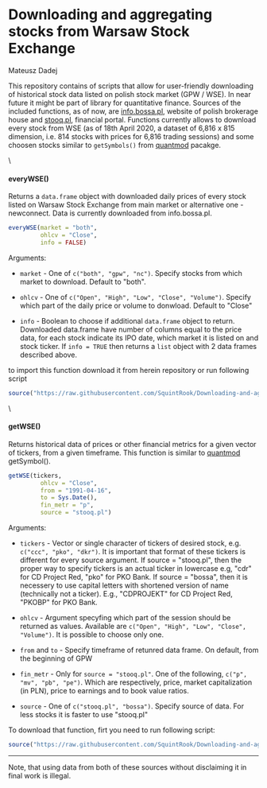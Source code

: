 Downloading and aggregating stocks from Warsaw Stock Exchange
================
Mateusz Dadej

This repository contains of scripts that allow for user-friendly downloading of historical stock data listed on polish stock market (GPW / WSE). In near future it might be part of library for quantitative finance. Sources of the included functions, as of now, are [info.bossa.pl](https://info.bossa.pl/notowania/metastock/), website of polish brokerage house and [stooq.pl](https://stooq.com/), financial portal. Functions currently allows to download every stock from WSE (as of 18th April 2020, a dataset of 6,816 x 815 dimension, i.e. 814 stocks with prices for 6,816 trading sessions) and some choosen stocks similar to `getSymbols()` from [quantmod](https://cran.r-project.org/web/packages/quantmod/quantmod.pdf) pacakge.

\

#### everyWSE()

Returns a `data.frame` object with downloaded daily prices of every stock listed on Warsaw Stock Exchange from main market or alternative one - newconnect. Data is currently downloaded from info.bossa.pl.

```R
everyWSE(market = "both",
         ohlcv = "Close",
         info = FALSE)
```
Arguments:

* `market` - One of `c("both", "gpw", "nc")`. Specify stocks from which market to download. Default to "both".

* `ohlcv` - One of `c("Open", "High", "Low", "Close", "Volume")`. Specify which part of the daily price or volume to donwload. Default to "Close"

* `info` - Boolean to choose if additional `data.frame` object to return. Downloaded data.frame have number of columns equal to the price data, for each stock indicate its IPO date, which market it is listed on and stock ticker.
If `info = TRUE` then returns a `list` object with 2 data frames described above.

to import this function download it from herein repository or run following script

```R
source("https://raw.githubusercontent.com/SquintRook/Downloading-and-aggregating-stocks/master/everyWSE.R")
```
\

#### getWSE() 

Returns historical data of prices or other financial metrics for a given vector of tickers, from a given timeframe. This function is similar to [quantmod](https://cran.r-project.org/web/packages/quantmod/quantmod.pdf) getSymbol(). 

```R
getWSE(tickers, 
         ohlcv = "Close", 
         from = "1991-04-16", 
         to = Sys.Date(), 
         fin_metr = "p",         
         source = "stooq.pl")
```

Arguments:

* `tickers` - Vector or single character of tickers of desired stock, e.g. `c("ccc", "pko", "dkr")`. It is important that format of these tickers is different for every source argument. If source = "stooq.pl", then the proper way to specify tickers is an actual ticker in lowercase e.g, "cdr" for CD Project Red, "pko" for PKO Bank. If source = "bossa", then it is necessery to use capital letters with shortened version of name (technically not a ticker). E.g., "CDPROJEKT" for CD Project Red, "PKOBP" for PKO Bank. 
 
* `ohlcv` - Argument specyfing which part of the session should be returned as values. Available are `c("Open", "High", "Low", "Close", "Volume")`. It is possible to choose only one. 

* `from` and `to` - Specify timeframe of retunred data frame. On default, from the beginning of GPW

* `fin_metr` - Only for `source = "stooq.pl"`. One of the following, `c("p", "mv", "pb", "pe")`. Which are respectively, price, market capitalization (in PLN), price to earnings and to book value ratios.

* `source` - One of `c("stooq.pl", "bossa")`. Specify source of data. For less stocks it is faster to use "stooq.pl"

To download that function, firt you need to run following script:
```R
source("https://raw.githubusercontent.com/SquintRook/Downloading-and-aggregating-stocks/master/getWSE.R")
```

-----------------------------------------------------------------------------------------------------------------
Note, that using data from both of these sources without disclaiming it in final work is illegal.
